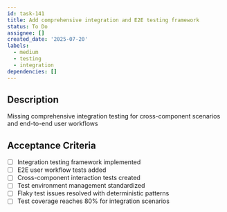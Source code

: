 ```yaml
---
id: task-141
title: Add comprehensive integration and E2E testing framework
status: To Do
assignee: []
created_date: '2025-07-20'
labels:
  - medium
  - testing
  - integration
dependencies: []
---
```


## Description

Missing comprehensive integration testing for cross-component scenarios and end-to-end user workflows

## Acceptance Criteria

- [ ] Integration testing framework implemented
- [ ] E2E user workflow tests added
- [ ] Cross-component interaction tests created
- [ ] Test environment management standardized
- [ ] Flaky test issues resolved with deterministic patterns
- [ ] Test coverage reaches 80% for integration scenarios

